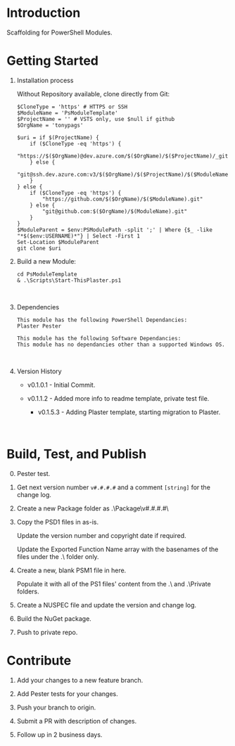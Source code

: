 ﻿# Introduction 

Scaffolding for PowerShell Modules.

# Getting Started
1.	Installation process

    Without Repository available, clone directly from Git:

        $CloneType = 'https' # HTTPS or SSH
        $ModuleName = 'PsModuleTemplate'
        $ProjectName = '' # VSTS only, use $null if github
        $OrgName = 'tonypags'

        $uri = if $(ProjectName) {
            if ($CloneType -eq 'https') {
                "https://$($OrgName)@dev.azure.com/$($OrgName)/$($ProjectName)/_git/$($ModuleName)"
            } else {
                "git@ssh.dev.azure.com:v3/$($OrgName)/$($ProjectName)/$($ModuleName)"
            }
        } else {
            if ($CloneType -eq 'https') {
                "https://github.com/$($OrgName)/$($ModuleName).git"
            } else {
                "git@github.com:$($OrgName)/$(ModuleName).git"
            }
        }
        $ModuleParent = $env:PSModulePath -split ';' | Where {$_ -like "*$($env:USERNAME)*"} | Select -First 1
        Set-Location $ModuleParent
        git clone $uri
        
    
2.	Build a new Module:
        
        cd PsModuleTemplate
        & .\Scripts\Start-ThisPlaster.ps1
        
<br>

3.	Dependencies

        This module has the following PowerShell Dependancies:
        Plaster Pester

        This module has the following Software Dependancies:
        This module has no dependancies other than a supported Windows OS.

<br>

4.	Version History

	- v0.1.0.1 - Initial Commit.

	- v0.1.1.2 - Added more info to readme template, private test file.

    	- v0.1.5.3 - Adding Plaster template, starting migration to Plaster.

<br>



# Build, Test, and Publish

0.  Pester test. 

1.  Get next version number `v#.#.#.#` and a comment `[string]` for the change log.

2.  Create a new Package folder as .\Package\v#.#.#.#\

3.  Copy the PSD1 files in as-is.

    Update the version number and copyright date if required.

	Update the Exported Function Name array with the basenames of the files under the .\ folder only.

4.  Create a new, blank PSM1 file in here. 

    Populate it with all of the PS1 files' content from the .\ and .\Private folders.

5.  Create a NUSPEC file and update the version and change log.

6.  Build the NuGet package.

7.  Push to private repo.



# Contribute

1.  Add your changes to a new feature branch.

2.  Add Pester tests for your changes.

3.  Push your branch to origin.

4.  Submit a PR with description of changes.

5.  Follow up in 2 business days.





